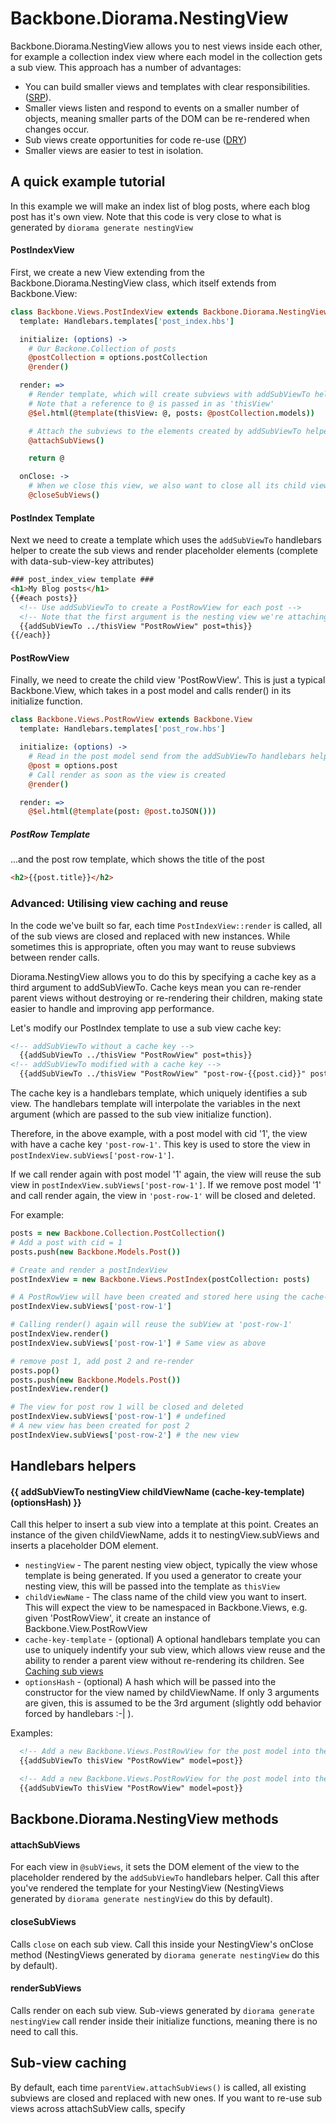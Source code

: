 # Backbone.Diorama.NestingView

Backbone.Diorama.NestingView allows you to nest views inside each other, for
example a collection index view where each model in the collection gets a sub
view. This approach has a number of advantages:

* You can build smaller views and templates with clear responsibilities. ([SRP](http://en.wikipedia.org/wiki/Single_responsibility_principle)).
* Smaller views listen and respond to events on a smaller number of objects, meaning smaller parts of the DOM can be re-rendered when changes occur.
* Sub views create opportunities for code re-use ([DRY](http://en.wikipedia.org/wiki/Don't_repeat_yourself))
* Smaller views are easier to test in isolation.

## A quick example tutorial
In this example we will make an index list of blog posts, where each blog post
has it's own view. Note that this code is very close to what is generated by
```diorama generate nestingView```

#### PostIndexView
First, we create a new View extending from the Backbone.Diorama.NestingView
class, which itself extends from Backbone.View:

```coffee
class Backbone.Views.PostIndexView extends Backbone.Diorama.NestingView
  template: Handlebars.templates['post_index.hbs']

  initialize: (options) ->
    # Our Backone.Collection of posts
    @postCollection = options.postCollection 
    @render()

  render: =>
    # Render template, which will create subviews with addSubViewTo helper (see template below)
    # Note that a reference to @ is passed in as 'thisView'
    @$el.html(@template(thisView: @, posts: @postCollection.models))

    # Attach the subviews to the elements created by addSubViewTo helper
    @attachSubViews()

    return @

  onClose: ->
    # When we close this view, we also want to close all its child views
    @closeSubViews()
```

#### PostIndex Template
Next we need to create a template which uses the ```addSubViewTo``` handlebars
helper to create the sub views and render placeholder elements (complete with
data-sub-view-key attributes)

```html
### post_index_view template ###
<h1>My Blog posts</h1>
{{#each posts}}
  <!-- Use addSubViewTo to create a PostRowView for each post -->
  <!-- Note that the first argument is the nesting view we're attaching to -->
  {{addSubViewTo ../thisView "PostRowView" post=this}}
{{/each}}
```

#### PostRowView
Finally, we need to create the child view 'PostRowView'. This is just a typical
Backbone.View, which takes in a post model and calls render() in its initialize
function.

```coffee
class Backbone.Views.PostRowView extends Backbone.View
  template: Handlebars.templates['post_row.hbs']

  initialize: (options) ->
    # Read in the post model send from the addSubViewTo handlebars helper
    @post = options.post
    # Call render as soon as the view is created
    @render()

  render: =>
    @$el.html(@template(post: @post.toJSON()))
```

##### PostRow Template
...and the post row template, which shows the title of the post

```html
<h2>{{post.title}}</h2>
```

### Advanced: Utilising view caching and reuse
In the code we've built so far, each time ```PostIndexView::render``` is
called, all of the sub views are closed and replaced with new instances. While
sometimes this is appropriate, often you may want to reuse subviews between
render calls.

Diorama.NestingView allows you to do this by specifying a cache key as a third
argument to addSubViewTo. Cache keys mean you can re-render parent views
without destroying or re-rendering their children, making state easier to
handle and improving app performance.

Let's modify our PostIndex template to use a sub view cache key:

```html
<!-- addSubViewTo without a cache key -->
  {{addSubViewTo ../thisView "PostRowView" post=this}}
<!-- addSubViewTo modified with a cache key -->
  {{addSubViewTo ../thisView "PostRowView" "post-row-{{post.cid}}" post=this}}
```
The cache key is a handlebars template, which uniquely identifies a sub view.
The handlebars template will interpolate the variables in the next argument
(which are passed to the sub view initialize function).

Therefore, in the above example, with a post model with cid '1', the view with
have a cache key ```'post-row-1'```. This key is used to store the view in ```postIndexView.subViews['post-row-1']```.

If we call render again with post model '1' again, the view will reuse the sub
view in ```postIndexView.subViews['post-row-1']```. If we remove post model '1'
and call render again, the view in ```'post-row-1'``` will be closed and
deleted.  

For example:

```coffee
posts = new Backbone.Collection.PostCollection()
# Add a post with cid = 1
posts.push(new Backbone.Models.Post())

# Create and render a postIndexView
postIndexView = new Backbone.Views.PostIndex(postCollection: posts)

# A PostRowView will have been created and stored here using the cache-key:
postIndexView.subViews['post-row-1'] 

# Calling render() again will reuse the subView at 'post-row-1'
postIndexView.render()
postIndexView.subViews['post-row-1'] # Same view as above

# remove post 1, add post 2 and re-render
posts.pop()
posts.push(new Backbone.Models.Post())
postIndexView.render()

# The view for post row 1 will be closed and deleted
postIndexView.subViews['post-row-1'] # undefined
# A new view has been created for post 2
postIndexView.subViews['post-row-2'] # the new view
```

## Handlebars helpers

#### {{ addSubViewTo nestingView childViewName (cache-key-template) (optionsHash) }}
Call this helper to insert a sub view into a template at this point. Creates an
instance of the given childViewName, adds it to nestingView.subViews and
inserts a placeholder DOM element. 

* ```nestingView``` - The parent nesting view object, typically the view whose template is being generated. If you used a generator to create your nesting view, this will be passed into the template as ```thisView```
* ```childViewName``` - The class name of the child view you want to insert. This will expect the view to be namespaced in Backbone.Views, e.g. given 'PostRowView', it create an instance of Backbone.View.PostRowView
* ```cache-key-template``` - (optional) A optional handlebars template you can use to uniquely indentify your sub view, which allows view reuse and the ability to render a parent view without re-rendering its children. See [Caching sub views](#caching-sub-views)
* ```optionsHash``` - (optional) A hash which will be passed into the constructor for the view named by childViewName. If only 3 arguments are given, this is assumed to be the 3rd argument (slightly odd behavior forced by handlebars :-| ).

Examples:

```html
  <!-- Add a new Backbone.Views.PostRowView for the post model into the current NestingView -->
  {{addSubViewTo thisView "PostRowView" model=post}} 
``` 

```html
  <!-- Add a new Backbone.Views.PostRowView for the post model into the current NestingView -->
  {{addSubViewTo thisView "PostRowView" model=post}} 
``` 

## Backbone.Diorama.NestingView methods

#### attachSubViews
For each view in ```@subViews```, it sets the DOM element of the view to the
placeholder rendered by the ```addSubViewTo``` handlebars helper. Call this
after you've rendered the template for your NestingView (NestingViews generated
by ```diorama generate nestingView``` do this by default).

#### closeSubViews
Calls ```close``` on each sub view. Call this inside your NestingView's onClose
method (NestingViews generated by ```diorama generate nestingView``` do this by
default).

#### renderSubViews
Calls render on each sub view. Sub-views generated by ```diorama generate
nestingView``` call render inside their initialize functions, meaning there is
no need to call this.

## Sub-view caching
By default, each time `parentView.attachSubViews()` is called, all existing subviews are closed and replaced with new ones. If you want to re-use sub views across attachSubView calls, specify 
